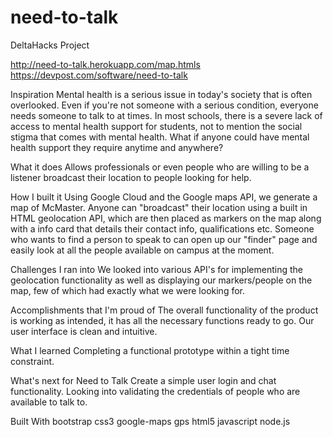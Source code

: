 # need-to-talk
 DeltaHacks Project

http://need-to-talk.herokuapp.com/map.htmls
https://devpost.com/software/need-to-talk

Inspiration
Mental health is a serious issue in today's society that is often overlooked. Even if you're not someone with a serious condition, everyone needs someone to talk to at times. In most schools, there is a severe lack of access to mental health support for students, not to mention the social stigma that comes with mental health. What if anyone could have mental health support they require anytime and anywhere?

What it does
Allows professionals or even people who are willing to be a listener broadcast their location to people looking for help.

How I built it
Using Google Cloud and the Google maps API, we generate a map of McMaster. Anyone can "broadcast" their location using a built in HTML geolocation API, which are then placed as markers on the map along with a info card that details their contact info, qualifications etc. Someone who wants to find a person to speak to can open up our "finder" page and easily look at all the people available on campus at the moment.

Challenges I ran into
We looked into various API's for implementing the geolocation functionality as well as displaying our markers/people on the map, few of which had exactly what we were looking for.

Accomplishments that I'm proud of
The overall functionality of the product is working as intended, it has all the necessary functions ready to go. Our user interface is clean and intuitive.

What I learned
Completing a functional prototype within a tight time constraint.

What's next for Need to Talk
Create a simple user login and chat functionality. Looking into validating the credentials of people who are available to talk to.

Built With
bootstrap
css3
google-maps
gps
html5
javascript
node.js
